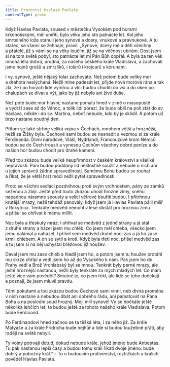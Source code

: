 ```yaml
---
title: Proroctví Havlase Pavlaty
contentType: prose
---
```


<section>

Když Havlas Pavlata, soused v městečku Vysokém pod horami krkonošskými, měl umříti, bylo věku jeho sto patnácte let. Kol jeho smrtelného lože stanuli jeho synové a dcery, vnukové a pravnukové. A tu stařec, se všemi se žehnaje, pravil: „Synové, dcery mé a děti všechny a přátelé, již s vámi se na věky loučím, již se na věčnost ubírám. Dost jsem si na tom světě pobyl, sto patnácte let mi Pán Bůh dopřál. A byla za ten věk mnohá léta dobrá, úrodná, za našeho českého krále Vladislava, a zachovali jsme hojně grošů a zmrzlíků, i tolarů i krejcarů s korunami.

I vy, synové, ještě nějaký tolar zachováte. Než potom bude veliký mor a drahota neslýchaná. Nežli mine padesát let, přijde nová morová rána a tak zlá, že i po horách lidé vymřou a vlci budou choditi do vsí a do oken po chalupách se dívat a výt, jako by již nebylo ani živé duše.

Než poté bude mor hlavní; nastane pomalu hned v zimě o masopustě a vydrží zase až do Vánoc, a tolik lidí porazí, že bude obilí na poli stát do sv. Václava, někde i do sv. Martina, neboť nebude, kdo by je sklidil. A potom už brzo nastane soudný den.

Přitom se také strhne veliká vojna v Čechách, mnohem větší a hroznější, nežli za Žižky byla. Čechové sami budou se nesnadit a vezmou si za krále Ferdinanda. Divní národové, Vlaši, Nydrlandi, Francouzové krom Němců budou se do Čech trousit a vynesou Čechům všechny dobré peníze a do našich hor budou chodit pro drahé kamení.

Před tou zkázou bude veliká neupřímnost v českém království a všeliké nepravosti. Páni budou poddaný lid nelítostně soužit a nebude u nich ani u jejich správců žádné spravedlnosti. Samému Bohu budou se rouhat a říkat, že je větší hrst moci nežli pytel spravedlnosti.

Proto se všichni sedláci pozdvihnou proti svým vrchnostem, pány ze zámků seženou a zbijí. Ještě před touto zkázou uhodí hrozné zimy, sněhu napadnou náramné spousty a velicí větrové bouřiti budou. I přitrhnou krutější mrazy, nežli tehdáž panovaly, když jsem já Havlas Pavlata pálil milíř v Rokytnici. Tenkráte medvěd nemohl v lese obstát pro hroznou zimu a přišel se ohřívat k mému milíři.

Noc byla a třeskutý mráz; i ohříval se medvěd z jedné strany a já stál z druhé strany a házel jsem mu chléb. Co jsem měl chleba, všecko jsem jemu nalámal a naházel. I přišel sem medvěd druhé noci zas a já ho zase krmil chlebem. A on se sytil a krotl. Když byla třetí noc, přišel medvěd zas a tu jsem si na něj uchystal březovou již houžev.

Dával jsem mu zase chléb a hladil jsem ho, a potom jsem tu houžev protáhl mu skrze chřípí a vedl jsem ho až do Vysokého k nám. Pak jsem ho do Prahy vedl a Brož Vrchlabský byl se mnou. Tenkrát byly perné mrazy, ale ještě hroznější nastanou, nežli byly tenkráte za mých mladých let. Co mám ještě více vám povědět? Smutné je, co jsem řekl, ale lidé se toho dočekají a poznají, že jsem mluvil pravdu.

Těmi pokutami a tou zkázou budou Čechové sami vinni, neb divná proměna v nich nastane a nebudou dbát ani dobrého řádu, ani pamatovat na Pána Boha a na poslední soud hrozný. Moji milí synové! Vy se dočkáte ještě několika lehčích let; ta budou ještě za tohoto našeho krále Vladislava. Potom bude Ferdinand.

Po Ferdinandovi hned začnou se ta těžká léta, i za něho již. Za krále Matyáše a za krále Fridricha bude nejhůř a lidé si budou toužebně přáti, aby raději na světě nebyli.

Ty vojny potrvají dotud, dokud nebude krále, jehož jméno bude Anbestas. Tu pak nastanou lepší časy a budou tomu králi říkati dvoje jméno: bude dobrý a pobožný král.“ – To o budoucím protivenství, roztržkách a králích pověděl Havlas Pavlata.

</section>
